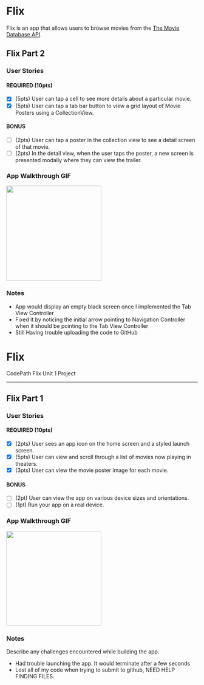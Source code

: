 # Flix

Flix is an app that allows users to browse movies from the [The Movie Database API](http://docs.themoviedb.apiary.io/#).

## Flix Part 2

### User Stories

#### REQUIRED (10pts)
- [X] (5pts) User can tap a cell to see more details about a particular movie.
- [X] (5pts) User can tap a tab bar button to view a grid layout of Movie Posters using a CollectionView.

#### BONUS
- [ ] (2pts) User can tap a poster in the collection view to see a detail screen of that movie.
- [ ] (2pts) In the detail view, when the user taps the poster, a new screen is presented modally where they can view the trailer.

### App Walkthrough GIF

<img src="http://g.recordit.co/mHKAsCvg6J.gif" width=250><br>

### Notes
- App would display an empty black screen once I implemented the Tab View Controller
- Fixed it by noticing the initial arrow pointing to Navigation Controller when it should be pointing to the Tab View Controller
- Still Having trouble uploading the code to GitHub




# Flix
CodePath Flix Unit 1 Project

---

## Flix Part 1

### User Stories

#### REQUIRED (10pts)
- [X] (2pts) User sees an app icon on the home screen and a styled launch screen.
- [X] (5pts) User can view and scroll through a list of movies now playing in theaters.
- [X] (3pts) User can view the movie poster image for each movie.

#### BONUS
- [ ] (2pt) User can view the app on various device sizes and orientations.
- [ ] (1pt) Run your app on a real device.

### App Walkthrough GIF

<img src="http://g.recordit.co/2ZrDvA6UBE.gif" width=250><br>

### Notes
Describe any challenges encountered while building the app.
- Had trouble launching the app. It would terminate after a few seconds 
- Lost all of my code when trying to submit to github, NEED HELP FINDING FILES. 
